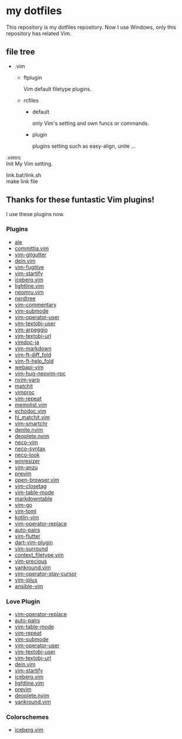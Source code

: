 # my dotfiles

This repository is my dotfiles repository.
Now I use Windows, only this repository has related Vim.

## file tree

+ .vim

    + ftplugin

        Vim default filetype plugins.  

    + rcfiles

        + default

            only Vim's setting and own funcs or commands.  

        + plugin

            plugins setting such as easy-align, unite ...  

.vimrc  
Init My Vim setting.  

link.bat/link.sh  
make link file  

## Thanks for these funtastic Vim plugins!

I use these plugins now.

### Plugins

- [ale](https://github.com/w0rp/ale)
- [committia.vim](https://github.com/rhysd/committia.vim)
- [vim-gitgutter](https://github.com/airblade/vim-gitgutter)
- [dein.vim](https://github.com/shougo/dein.vim)
- [vim-fugitive](https://github.com/tpope/vim-fugitive)
- [vim-startify](https://github.com/mhinz/vim-startify)
- [iceberg.vim](https://github.com/cocopon/iceberg.vim)
- [lightline.vim](https://github.com/itchyny/lightline.vim)
- [neomru.vim](https://github.com/shougo/neomru.vim)
- [nerdtree](https://github.com/scrooloose/nerdtree)
- [vim-commentary](https://github.com/tpope/vim-commentary)
- [vim-submode](https://github.com/kana/vim-submode)
- [vim-operator-user](https://github.com/kana/vim-operator-user)
- [vim-textobj-user](https://github.com/kana/vim-textobj-user)
- [vim-arpeggio](https://github.com/kana/vim-arpeggio)
- [vim-textobj-url](https://github.com/mattn/vim-textobj-url)
- [vimdoc-ja](https://github.com/vim-jp/vimdoc-ja)
- [vim-markdown](https://github.com/rcmdnk/vim-markdown)
- [vim-ft-diff_fold](https://github.com/thinca/vim-ft-diff_fold)
- [vim-ft-help_fold](https://github.com/thinca/vim-ft-help_fold)
- [webapi-vim](https://github.com/mattn/webapi-vim)
- [vim-hug-neovim-rpc](https://github.com/roxma/vim-hug-neovim-rpc)
- [nvim-yarp](https://github.com/roxma/nvim-yarp)
- [matchit](https://github.com/tmhedberg/matchit)
- [vimproc](https://github.com/shougo/vimproc)
- [vim-repeat](https://github.com/tpope/vim-repeat)
- [memolist.vim](https://github.com/glidenote/memolist.vim)
- [echodoc.vim](https://github.com/Shougo/echodoc.vim)
- [hl_matchit.vim](https://github.com/vimtaku/hl_matchit.vim)
- [vim-smartchr](https://github.com/kana/vim-smartchr)
- [denite.nvim](https://github.com/Shougo/denite.nvim)
- [deoplete.nvim](https://github.com/Shougo/deoplete.nvim)
- [neco-vim](https://github.com/Shougo/neco-vim)
- [neco-syntax](https://github.com/Shougo/neco-syntax)
- [neco-look](https://github.com/ujihisa/neco-look)
- [winresizer](https://github.com/simeji/winresizer)
- [vim-anzu](https://github.com/osyo-manga/vim-anzu)
- [previm](https://github.com/kannokanno/previm)
- [open-browser.vim](https://github.com/tyru/open-browser.vim)
- [vim-closetag](https://github.com/alvan/vim-closetag)
- [vim-table-mode](https://github.com/dhruvasagar/vim-table-mode)
- [markdowntable](https://github.com/nora75/markdowntable)
- [vim-go](https://github.com/fatih/vim-go)
- [vim-toml](https://github.com/cespare/vim-toml)
- [kotlin-vim](https://github.com/udalov/kotlin-vim)
- [vim-operator-replace](https://github.com/kana/vim-operator-replace)
- [auto-pairs](https://github.com/jiangmiao/auto-pairs)
- [vim-flutter](https://github.com/thosakwe/vim-flutter)
- [dart-vim-plugin](https://github.com/dart-lang/dart-vim-plugin)
- [vim-surround](https://github.com/tpope/vim-surround)
- [context_filetype.vim](https://github.com/Shougo/context_filetype.vim)
- [vim-precious](https://github.com/osyo-manga/vim-precious)
- [yankround.vim](https://github.com/LeafCage/yankround.vim)
- [vim-operator-stay-cursor](https://github.com/osyo-manga/vim-operator-stay-cursor)
- [vim-jplus](https://github.com/osyo-manga/vim-jplus)
- [ansible-vim](https://github.com/pearofducks/ansible-vim)

### Love Plugin

- [vim-operator-replace](https://github.com/kana/vim-operator-replace)
- [auto-pairs](https://github.com/jiangmiao/auto-pairs)
- [vim-table-mode](https://github.com/dhruvasagar/vim-table-mode)
- [vim-repeat](https://github.com/tpope/vim-repeat)
- [vim-submode](https://github.com/kana/vim-submode)
- [vim-operator-user](https://github.com/kana/vim-operator-user)
- [vim-textobj-user](https://github.com/kana/vim-textobj-user)
- [vim-textobj-url](https://github.com/mattn/vim-textobj-url)
- [dein.vim](https://github.com/shougo/dein.vim)
- [vim-startify](https://github.com/mhinz/vim-startify)
- [iceberg.vim](https://github.com/cocopon/iceberg.vim)
- [lightline.vim](https://github.com/itchyny/lightline.vim)
- [previm](https://github.com/kannokanno/previm)
- [deoplete.nvim](https://github.com/Shougo/deoplete.nvim)
- [yankround.vim](https://github.com/LeafCage/yankround.vim)

### Colorschemes

- [iceberg.vim](https://github.com/cocopon/iceberg.vim)
